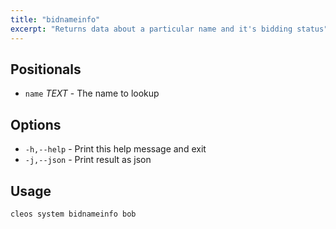 ```yaml
---
title: "bidnameinfo"
excerpt: "Returns data about a particular name and it's bidding status"
---
```

## Positionals
* `name` _TEXT_  - The name to lookup

## Options
* `-h,--help` - Print this help message and exit
* `-j,--json` - Print result as json

## Usage

```shell
cleos system bidnameinfo bob
```
